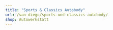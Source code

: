 ```yaml
---
title: "Sports & Classics Autobody"
url: /san-diego/sports-und-classics-autobody/
shop: Autowerkstatt
---
```

